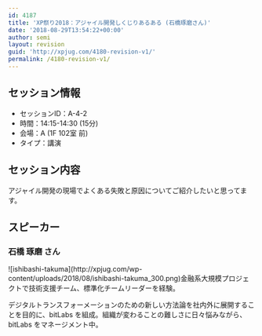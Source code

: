 ```yaml
---
id: 4187
title: 'XP祭り2018：アジャイル開発しくじりあるある (石橋琢磨さん)'
date: '2018-08-29T13:54:22+00:00'
author: semi
layout: revision
guid: 'http://xpjug.com/4180-revision-v1/'
permalink: /4180-revision-v1/
---
```


## セッション情報

- セッションID：A-4-2
- 時間：14:15-14:30 (15分)
- 会場：A (1F 102室 前)
- タイプ：講演

## セッション内容

アジャイル開発の現場でよくある失敗と原因についてご紹介したいと思ってます。

## スピーカー

### 石橋 琢磨 さん

<div class="profile">![ishibashi-takuma](http://xpjug.com/wp-content/uploads/2018/08/ishibashi-takuma_300.png)金融系大規模プロジェクトで技術支援チーム、標準化チームリーダーを経験。

デジタルトランスフォーメーションのための新しい方法論を社内外に展開することを目的に、bitLabs を組成。組織が変わることの難しさに日々悩みながら、bitLabs をマネージメント中。

</div>